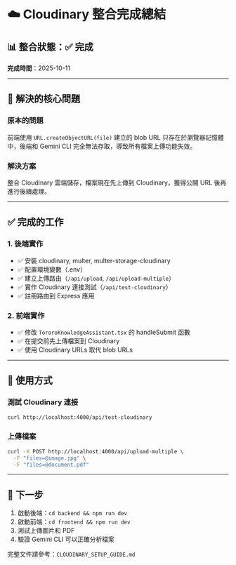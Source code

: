 # ☁️ Cloudinary 整合完成總結

## 📊 整合狀態：✅ 完成

**完成時間**：2025-10-11

---

## 🎯 解決的核心問題

### 原本的問題
前端使用 `URL.createObjectURL(file)` 建立的 blob URL 只存在於瀏覽器記憶體中，後端和 Gemini CLI 完全無法存取，導致所有檔案上傳功能失效。

### 解決方案
整合 Cloudinary 雲端儲存，檔案現在先上傳到 Cloudinary，獲得公開 URL 後再進行後續處理。

---

## ✅ 完成的工作

### 1. 後端實作
- ✅ 安裝 cloudinary, multer, multer-storage-cloudinary
- ✅ 配置環境變數（.env）
- ✅ 建立上傳路由（`/api/upload`, `/api/upload-multiple`）
- ✅ 實作 Cloudinary 連接測試（`/api/test-cloudinary`）
- ✅ 註冊路由到 Express 應用

### 2. 前端實作  
- ✅ 修改 `TororoKnowledgeAssistant.tsx` 的 handleSubmit 函數
- ✅ 在提交前先上傳檔案到 Cloudinary
- ✅ 使用 Cloudinary URLs 取代 blob URLs

---

## 🚀 使用方式

### 測試 Cloudinary 連接
```bash
curl http://localhost:4000/api/test-cloudinary
```

### 上傳檔案
```bash
curl -X POST http://localhost:4000/api/upload-multiple \
  -F "files=@image.jpg" \
  -F "files=@document.pdf"
```

---

## 📝 下一步

1. 啟動後端：`cd backend && npm run dev`
2. 啟動前端：`cd frontend && npm run dev`  
3. 測試上傳圖片和 PDF
4. 驗證 Gemini CLI 可以正確分析檔案

完整文件請參考：`CLOUDINARY_SETUP_GUIDE.md`
